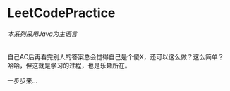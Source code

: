 # LeetCodePractice
###### 本系列采用Java为主语言

自己AC后再看完别人的答案总会觉得自己是个傻X，还可以这么做？这么简单？ 哈哈，但这就是学习的过程，也是乐趣所在。

一步步来...
